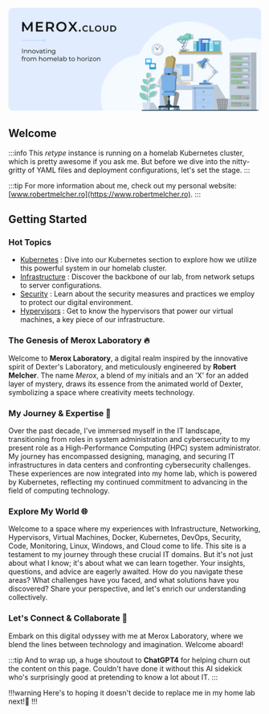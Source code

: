#

<img src="images/meroxcloud.png" style="border-radius: 10px;"><br>
## Welcome

:::info
This *retype* instance is running on a homelab Kubernetes cluster, which is pretty awesome if you ask me. But before we dive into the nitty-gritty of YAML files and deployment configurations, let's set the stage.
:::

:::tip
For more information about me, check out my personal website: [www.robertmelcher.ro](https://www.robertmelcher.ro).
:::

## Getting Started

### Hot Topics

- [Kubernetes](/homelab/kubernetes) : Dive into our Kubernetes section to explore how we utilize this powerful system in our homelab cluster.
- [Infrastructure](/Infrastructure) : Discover the backbone of our lab, from network setups to server configurations.
- [Security](/Security) : Learn about the security measures and practices we employ to protect our digital environment.
- [Hypervisors](/Hypervisors) : Get to know the hypervisors that power our virtual machines, a key piece of our infrastructure.

### The Genesis of Merox Laboratory :fire:

Welcome to **Merox Laboratory**, a digital realm inspired by the innovative spirit of Dexter's Laboratory, and meticulously engineered by **Robert Melcher**. The name *Merox*, a blend of my initials and an 'X' for an added layer of mystery, draws its essence from the animated world of Dexter, symbolizing a space where creativity meets technology.

### My Journey & Expertise 🚀

Over the past decade, I've immersed myself in the IT landscape, transitioning from roles in system administration and cybersecurity to my present role as a High-Performance Computing (HPC) system administrator. My journey has encompassed designing, managing, and securing IT infrastructures in data centers and confronting cybersecurity challenges. These experiences are now integrated into my home lab, which is powered by Kubernetes, reflecting my continued commitment to advancing in the field of computing technology.

### Explore My World 🌐

Welcome to a space where my experiences with Infrastructure, Networking, Hypervisors, Virtual Machines, Docker, Kubernetes, DevOps, Security, Code, Monitoring, Linux, Windows, and Cloud come to life. This site is a testament to my journey through these crucial IT domains. But it's not just about what I know; it's about what we can learn together. Your insights, questions, and advice are eagerly awaited. How do you navigate these areas? What challenges have you faced, and what solutions have you discovered? Share your perspective, and let's enrich our understanding collectively.

### Let's Connect & Collaborate 🤝

Embark on this digital odyssey with me at Merox Laboratory, where we blend the lines between technology and imagination. Welcome aboard!

:::tip
And to wrap up, a huge shoutout to **ChatGPT4** for helping churn out the content on this page. Couldn't have done it without this AI sidekick who's surprisingly good at pretending to know a lot about IT.
:::

!!!warning
Here's to hoping it doesn't decide to replace me in my home lab next!👀
!!!
